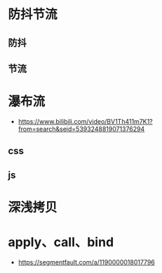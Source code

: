 # 防抖节流

## 防抖

## 节流


# 瀑布流
- https://www.bilibili.com/video/BV1Th411m7K1?from=search&seid=5393248819071376294
## css

## js

# 深浅拷贝

# apply、call、bind
- https://segmentfault.com/a/1190000018017796
